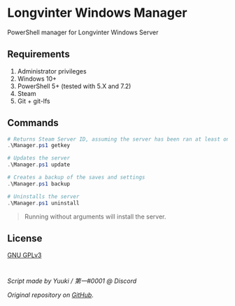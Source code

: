 # Longvinter Windows Manager
PowerShell manager for Longvinter Windows Server

## Requirements
1. Administrator privileges
2. Windows 10+
3. PowerShell 5+ (tested with 5.X and 7.2)
4. Steam
5. Git + git-lfs

## Commands
```powershell
# Returns Steam Server ID, assuming the server has been ran at least once
.\Manager.ps1 getkey

# Updates the server
.\Manager.ps1 update

# Creates a backup of the saves and settings
.\Manager.ps1 backup

# Uninstalls the server
.\Manager.ps1 uninstall
```
> Running without arguments will install the server.

## License
[GNU GPLv3](https://choosealicense.com/licenses/gpl-3.0/)

#

*Script made by Yuuki / 第一#0001 @ Discord*

*Original repository on [GitHub](https://github.com/Yuuki2012/longvinter-windows-manager)*.